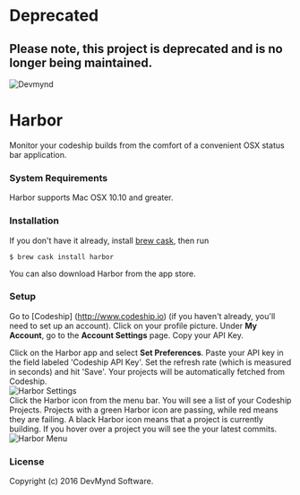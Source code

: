 # Deprecated
## Please note, this project is deprecated and is no longer being maintained.

![Devmynd](https://www.devmynd.com/wp-content/uploads/2016/07/logo-horizontal.jpg "Devmynd")


# Harbor
Monitor your codeship builds from the comfort of a convenient OSX status bar application.

### System Requirements
Harbor supports Mac OSX 10.10 and greater. 

### Installation

If you don't have it already, install [brew cask](https://caskroom.github.io/), then run

```
$ brew cask install harbor
```

You can also download Harbor from the app store.

### Setup
Go to [Codeship] (http://www.codeship.io) (if you haven't already, you'll need to set up an account). Click on your profile picture. Under **My Account**, go to the **Account Settings** page. Copy your API Key. 

Click on the Harbor app and select **Set Preferences**. Paste your API key in the field labeled 'Codeship API Key'. Set the refresh rate (which is measured in seconds) and hit 'Save'. Your projects will be automatically fetched from Codeship. 
<br /> 
![Harbor Settings](https://www.devmynd.com/wp-content/uploads/2016/07/harbor_settings.jpg "Harbor Settings")
<br /> 
Click the Harbor icon from the menu bar. You will see a list of your Codeship Projects. Projects with a green Harbor icon are passing, while red means they are failing. A black Harbor icon means that a project is currently building. If you hover over a project you will see the your latest commits.
<br /> 
![Harbor Menu](https://www.devmynd.com/wp-content/uploads/2016/07/harbor_menu.jpg "Harbor Menu")
<br /> 
### License
Copyright (c) 2016 DevMynd Software.
